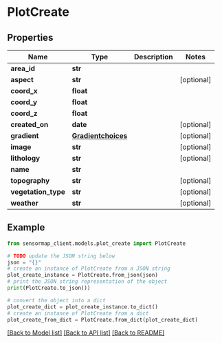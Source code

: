 # PlotCreate


## Properties

Name | Type | Description | Notes
------------ | ------------- | ------------- | -------------
**area_id** | **str** |  | 
**aspect** | **str** |  | [optional] 
**coord_x** | **float** |  | 
**coord_y** | **float** |  | 
**coord_z** | **float** |  | 
**created_on** | **date** |  | [optional] 
**gradient** | [**Gradientchoices**](Gradientchoices.md) |  | [optional] 
**image** | **str** |  | [optional] 
**lithology** | **str** |  | [optional] 
**name** | **str** |  | 
**topography** | **str** |  | [optional] 
**vegetation_type** | **str** |  | [optional] 
**weather** | **str** |  | [optional] 

## Example

```python
from sensormap_client.models.plot_create import PlotCreate

# TODO update the JSON string below
json = "{}"
# create an instance of PlotCreate from a JSON string
plot_create_instance = PlotCreate.from_json(json)
# print the JSON string representation of the object
print(PlotCreate.to_json())

# convert the object into a dict
plot_create_dict = plot_create_instance.to_dict()
# create an instance of PlotCreate from a dict
plot_create_from_dict = PlotCreate.from_dict(plot_create_dict)
```
[[Back to Model list]](../README.md#documentation-for-models) [[Back to API list]](../README.md#documentation-for-api-endpoints) [[Back to README]](../README.md)


